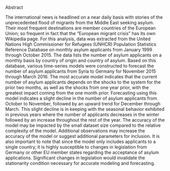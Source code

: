 Abstract

The international news is headlined on a near daily basis with stories of the unprecedented flood of migrants from the Middle East seeking asylum. Their most frequent destinations are member countries of the European Union; so frequent in fact that the “European migrant crisis” has its own Wikipedia page. For this analysis, data was extracted from the United Nations High Commissioner for Refugees (UNHCR) Population Statistics Reference Database on monthly asylum applicants from January 1999 through October 2015. The data lists the number of asylum applicants on a monthly basis by country of origin and country of asylum. Based on this database, various time-series models were constructed to forecast the number of asylum applicants from Syria to Germany for November 2015 through March 2016. The most accurate model indicates that the current number of asylum applicants depends on the shocks to the system for the prior two months, as well as the shocks from one year prior, with the greatest impact coming from the one month prior. Forecasting using this model indicates a slight decline in the number of asylum applicants from October to November, followed by an upward trend for December through March. This slight decline is in keeping with the seasonal behavior exhibited in previous years where the number of applicants decreases in the winter followed by an increase throughout the rest of the year. The accuracy of the model may be impacted by the small dataset size compared to the relative complexity of the model. Additional observations may increase the accuracy of the model or suggest additional parameters for inclusion. It is also important to note that since the model only includes applicants to a single country, it is highly susceptible to changes in legislation from Germany or other EU member states regarding the acceptance of asylum applications. Significant changes in legislation would invalidate the stationarity condition necessary for accurate modeling and forecasting.
